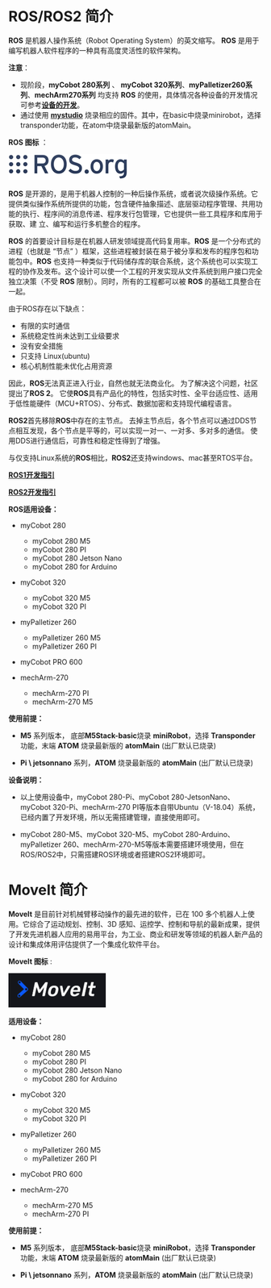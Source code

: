 # ROS/ROS2 简介

**ROS** 是机器人操作系统（Robot Operating System）的英文缩写。
**ROS** 是用于编写机器人软件程序的一种具有高度灵活性的软件架构。

**注意**：

- 现阶段，**myCobot 280系列** 、 **myCobot 320系列**、**myPalletizer260系列**、**mechArm270系列** 均支持 **ROS** 的使用，具体情况各种设备的开发情况可参考[**设备的开发**](../4-BasicApplication/README.md)。
- 通过使用 [**mystudio**](../4-BasicApplication/4.1-myStudio/README.md) 烧录相应的固件。其中，在basic中烧录minirobot，选择transponder功能，在atom中烧录最新版的atomMain。

**ROS 图标** ：

![ROS图标](../../../resources/3-FunctionsAndApplications/6.developmentGuide/ROS/ROSicon.png)

**ROS** 是开源的，是用于机器人控制的一种后操作系统，或者说次级操作系统。它提供类似操作系统所提供的功能，包含硬件抽象描述、底层驱动程序管理、共用功能的执行、程序间的消息传递、程序发行包管理，它也提供一些工具程序和库用于获取、建 立、编写和运行多机整合的程序。

**ROS** 的首要设计目标是在机器人研发领域提高代码复用率。**ROS** 是一个分布式的进程（也就是 “节点” ）框架，这些进程被封装在易于被分享和发布的程序包和功能包中。**ROS** 也支持一种类似于代码储存库的联合系统，这个系统也可以实现工程的协作及发布。这个设计可以使一个工程的开发实现从文件系统到用户接口完全独立决策（不受 **ROS** 限制）。同时，所有的工程都可以被 **ROS** 的基础工具整合在一起。

由于ROS存在以下缺点：

- 有限的实时通信
- 系统稳定性尚未达到工业级要求
- 没有安全措施
- 只支持 Linux(ubuntu)
- 核心机制性能未优化占用资源

因此，**ROS**无法真正进入行业，自然也就无法商业化。 为了解决这个问题，社区提出了**ROS 2**。 它使**ROS**具有产品化的特性，包括实时性、全平台适应性、适用于低性能硬件（MCU+RTOS）、分布式、数据加密和支持现代编程语言。

**ROS2**首先移除**ROS**中存在的主节点。 去掉主节点后，各个节点可以通过DDS节点相互发现，各个节点是平等的，可以实现一对一、一对多、多对多的通信。 使用DDS进行通信后，可靠性和稳定性得到了增强。

与仅支持Linux系统的**ROS**相比，**ROS2**还支持windows、mac甚至RTOS平台。

**[ROS1开发指引](./12.1-ROS1/12.1.1-Introduction.md)**

**[ROS2开发指引](./12.2-ROS2/12.2.3-ROS2Introduction.md)**

**ROS适用设备：**

- myCobot 280
  - myCobot 280 M5
  - myCobot 280 PI
  - myCobot 280 Jetson Nano
  - myCobot 280 for Arduino <br>
  
- myCobot 320
  - myCobot 320 M5
  - myCobot 320 PI <br>
  
- myPalletizer 260
  - myPalletizer 260 M5
  - myPalletizer 260 PI <br>

- myCobot PRO 600 <br>

- mechArm-270
  - mechArm-270 PI
  - mechArm-270 M5

**使用前提：**

- **M5** 系列版本， 底部**M5Stack-basic**烧录 **miniRobot**，选择 **Transponder** 功能，末端 **ATOM** 烧录最新版的 **atomMain** (出厂默认已烧录)

- **Pi \ jetsonnano** 系列，**ATOM** 烧录最新版的 **atomMain** (出厂默认已烧录)

**设备说明：**

- 以上使用设备中，myCobot 280-Pi、myCobot 280-JetsonNano、myCobot 320-Pi、mechArm-270 PI等版本自带Ubuntu（V-18.04）系统，已经内置了开发环境，所以无需搭建管理，直接使用即可。

- myCobot 280-M5、myCobot 320-M5、myCobot 280-Arduino、myPalletizer 260、mechArm-270-M5等版本需要搭建环境使用，但在ROS/ROS2中，只需搭建ROS环境或者搭建ROS2环境即可。

# MoveIt 简介

**MoveIt** 是目前针对机械臂移动操作的最先进的软件，已在 100 多个机器人上使用。它综合了运动规划、控制、3D 感知、运控学、控制和导航的最新成果，提供了开发先进机器人应用的易用平台，为工业、商业和研发等领域的机器人新产品的设计和集成体用评估提供了一个集成化软件平台。

**MoveIt 图标** :

![moveit图标](../../../resources/3-FunctionsAndApplications/6.developmentGuide/ROS/moveiticon.png)

**适用设备：**

- myCobot 280
  - myCobot 280 M5
  - myCobot 280 PI
  - myCobot 280 Jetson Nano
  - myCobot 280 for Arduino <br>
  
- myCobot 320
  - myCobot 320 M5
  - myCobot 320 PI <br>
  
- myPalletizer 260
  - myPalletizer 260 M5
  - myPalletizer 260 PI <br>

- myCobot PRO 600 <br>

- mechArm-270
  - mechArm-270 M5
  - mechArm-270 PI

**使用前提：**

- **M5** 系列版本， 底部**M5Stack-basic**烧录 **miniRobot**，选择 **Transponder** 功能，末端 **ATOM** 烧录最新版的 **atomMain** (出厂默认已烧录)

- **Pi \ jetsonnano** 系列，**ATOM** 烧录最新版的 **atomMain** (出厂默认已烧录)
